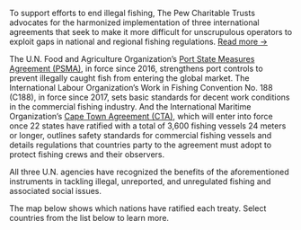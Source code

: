 To support efforts to end illegal fishing, The Pew Charitable Trusts advocates for the harmonized implementation of three international agreements that seek to make it more difficult for unscrupulous operators to exploit gaps in national and regional fishing regulations.
<a href="javascript:void(0)" class="read-more">Read more &rarr;</a>

<div class="expand-text">

The U.N. Food and Agriculture Organization’s [Port State Measures Agreement (PSMA)](https://www.pewtrusts.org/en/research-and-analysis/articles/2014/11/port-state-measures), in force since 2016, strengthens port controls to prevent illegally caught fish from entering the global market. The International Labour Organization’s Work in Fishing Convention No. 188 (C188), in force since 2017, sets basic standards for decent work conditions in the commercial fishing industry. And the International Maritime Organization’s [Cape Town Agreement (CTA)](https://www.pewtrusts.org/en/research-and-analysis/articles/2018/05/the-cape-town-agreement), which will enter into force once 22 states have ratified with a total of 3,600 fishing vessels 24 meters or longer, outlines safety standards for commercial fishing vessels and details regulations that countries party to the agreement must adopt to protect fishing crews and their observers.

All three U.N. agencies have recognized the benefits of the aforementioned instruments in tackling illegal, unreported, and unregulated fishing and associated social issues. 

The map below shows which nations have ratified each treaty. Select countries from the list below to learn more.
</div>